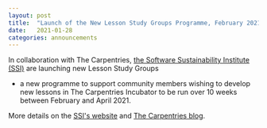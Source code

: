 ```yaml
---
layout: post
title:  "Launch of the New Lesson Study Groups Programme, February 2021"
date:   2021-01-28
categories: announcements
---
```


In collaboration with The Carpentries, [the Software Sustainability Institute (SSI)](https://www.software.ac.uk) are launching new Lesson Study Groups
- a new programme to support community members wishing to develop new lessons in The Carpentries Incubator to be run over 10 weeks between February and April 2021. 

More details on the [SSI's website](https://www.software.ac.uk/news/launch-new-lesson-study-groups-programme) and [The Carpentries blog](https://carpentries.org/blog/2020/12/lesson-development-study-groups/).
 
